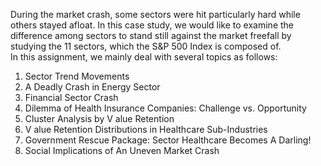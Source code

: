 During the market crash, some sectors were hit particularly hard while others stayed afloat. In this case study, we would like to examine the difference among sectors to stand still against the market freefall by studying the 11 sectors, which the S&P 500 Index is composed of.<br/>
In this assignment, we mainly deal with several topics as follows:<br/>
1. Sector Trend Movements<br/>
2. A Deadly Crash in Energy Sector<br/>
3. Financial Sector Crash<br/>
4. Dilemma of Health Insurance Companies: Challenge vs. Opportunity<br/>
5. Cluster Analysis by V alue Retention<br/>
6. V alue Retention Distributions in Healthcare Sub-Industries<br/>
7. Government Rescue Package: Sector Healthcare Becomes A Darling!<br/>
8. Social Implications of An Uneven Market Crash<br/>
